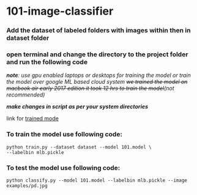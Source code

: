 # 101-image-classifier

### Add the dataset of labeled folders with images within then in dataset folder
### open terminal and change the directory to the project folder and run the following code

_**note**: use gpu enabled laptops or desktops for training the model or train the model over google ML based cloud system ~~we trained the model on macbook air early 2017 edition it took 12 hrs to train the model~~(not recommended)_

_**make changes in script as per your system directories**_

link for [trained mode](https://drive.google.com/open?id=1jjlNMCbIVqSuvAYYc2TPBFX5pu9DJPFw)

### To train the model use following code:
    python train.py --dataset dataset --model 101.model \
	--labelbin mlb.pickle
    
### To test the model use following code:
    python classify.py --model 101.model --labelbin mlb.pickle --image examples/pd.jpg

  
  
  
